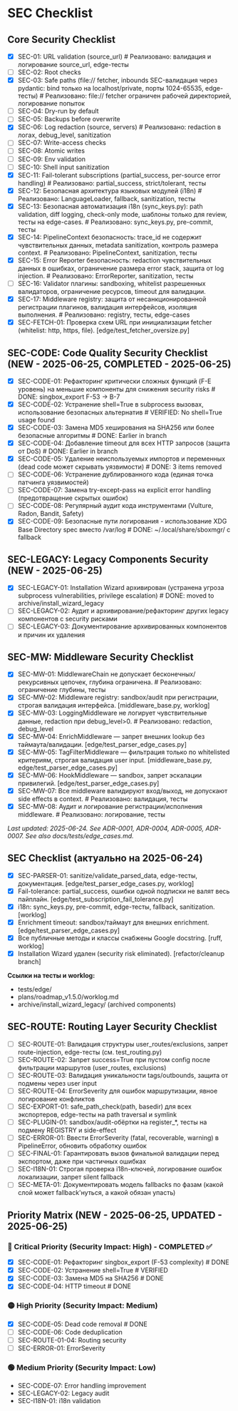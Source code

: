 # SEC Checklist

## Core Security Checklist
- [x] SEC-01: URL validation (source_url)  # Реализовано: валидация и логирование source_url, edge-тесты
- [ ] SEC-02: Root checks
- [x] SEC-03: Safe paths (file:// fetcher, inbounds SEC-валидация через pydantic: bind только на localhost/private, порты 1024-65535, edge-тесты)  # Реализовано: file:// fetcher ограничен рабочей директорией, логирование попыток
- [ ] SEC-04: Dry-run by default
- [ ] SEC-05: Backups before overwrite
- [x] SEC-06: Log redaction (source, servers)  # Реализовано: redaction в логах, debug_level, sanitization
- [ ] SEC-07: Write-access checks
- [ ] SEC-08: Atomic writes
- [ ] SEC-09: Env validation
- [ ] SEC-10: Shell input sanitization
- [x] SEC-11: Fail-tolerant subscriptions (partial_success, per-source error handling)  # Реализовано: partial_success, strict/tolerant, тесты
- [x] SEC-12: Безопасная архитектура языковых модулей (i18n)  # Реализовано: LanguageLoader, fallback, sanitization, тесты
- [x] SEC-13: Безопасная автоматизация i18n (sync_keys.py): path validation, diff logging, check-only mode, шаблоны только для review, тесты на edge-cases.  # Реализовано: sync_keys.py, pre-commit, тесты
- [x] SEC-14: PipelineContext безопасность: trace_id не содержит чувствительных данных, metadata sanitization, контроль размера context.  # Реализовано: PipelineContext, sanitization, тесты
- [x] SEC-15: Error Reporter безопасность: redaction чувствительных данных в ошибках, ограничение размера error stack, защита от log injection.  # Реализовано: ErrorReporter, sanitization, тесты
- [ ] SEC-16: Validator плагины: sandboxing, whitelist разрешенных валидаторов, ограничение ресурсов, timeout для валидации.
- [x] SEC-17: Middleware registry: защита от несанкционированной регистрации плагинов, валидация интерфейсов, изоляция выполнения.  # Реализовано: registry, тесты, edge-cases
- [x] SEC-FETCH-01: Проверка схем URL при инициализации fetcher (whitelist: http, https, file). [edge/test_fetcher_oversize.py]

## SEC-CODE: Code Quality Security Checklist (NEW - 2025-06-25, COMPLETED - 2025-06-25)
- [x] SEC-CODE-01: Рефакторинг критически сложных функций (F-E уровень) на меньшие компоненты для снижения security risks  # DONE: singbox_export F-53 → B-7
- [x] SEC-CODE-02: Устранение shell=True в subprocess вызовах, использование безопасных альтернатив  # VERIFIED: No shell=True usage found
- [x] SEC-CODE-03: Замена MD5 хеширования на SHA256 или более безопасные алгоритмы  # DONE: Earlier in branch
- [x] SEC-CODE-04: Добавление timeout для всех HTTP запросов (защита от DoS)  # DONE: Earlier in branch
- [x] SEC-CODE-05: Удаление неиспользуемых импортов и переменных (dead code может скрывать уязвимости)  # DONE: 3 items removed
- [ ] SEC-CODE-06: Устранение дублированного кода (единая точка патчинга уязвимостей)
- [ ] SEC-CODE-07: Замена try-except-pass на explicit error handling (предотвращение скрытых ошибок)
- [ ] SEC-CODE-08: Регулярный аудит кода инструментами (Vulture, Radon, Bandit, Safety)
- [x] SEC-CODE-09: Безопасные пути логирования - использование XDG Base Directory spec вместо /var/log  # DONE: ~/.local/share/sboxmgr/ с fallback

## SEC-LEGACY: Legacy Components Security (NEW - 2025-06-25)
- [x] SEC-LEGACY-01: Installation Wizard архивирован (устранена угроза subprocess vulnerabilities, privilege escalation)  # DONE: moved to archive/install_wizard_legacy
- [ ] SEC-LEGACY-02: Аудит и архивирование/рефакторинг других legacy компонентов с security рисками
- [ ] SEC-LEGACY-03: Документирование архивированных компонентов и причин их удаления

## SEC-MW: Middleware Security Checklist
- [x] SEC-MW-01: MiddlewareChain не допускает бесконечных/рекурсивных цепочек, глубина ограничена.  # Реализовано: ограничение глубины, тесты
- [x] SEC-MW-02: Middleware registry: sandbox/audit при регистрации, строгая валидация интерфейса. [middleware_base.py, worklog]
- [x] SEC-MW-03: LoggingMiddleware не логирует чувствительные данные, redaction при debug_level>0.  # Реализовано: redaction, debug_level
- [x] SEC-MW-04: EnrichMiddleware — запрет внешних lookup без таймаута/валидации. [edge/test_parser_edge_cases.py]
- [x] SEC-MW-05: TagFilterMiddleware — фильтрация только по whitelisted критериям, строгая валидация user input. [middleware_base.py, edge/test_parser_edge_cases.py]
- [x] SEC-MW-06: HookMiddleware — sandbox, запрет эскалации привилегий. [edge/test_parser_edge_cases.py]
- [x] SEC-MW-07: Все middleware валидируют вход/выход, не допускают side effects в context.  # Реализовано: валидация, тесты
- [x] SEC-MW-08: Аудит и логирование регистрации/исполнения middleware.  # Реализовано: логирование, тесты

_Last updated: 2025-06-24. See ADR-0001, ADR-0004, ADR-0005, ADR-0007. See also docs/tests/edge_cases.md._

## SEC Checklist (актуально на 2025-06-24)
- [x] SEC-PARSER-01: sanitize/validate_parsed_data, edge-тесты, документация. [edge/test_parser_edge_cases.py, worklog]
- [x] Fail-tolerance: partial_success, ошибки одной подписки не валят весь пайплайн. [edge/test_subscription_fail_tolerance.py]
- [x] i18n: sync_keys.py, pre-commit, edge-тесты, fallback, sanitization. [worklog]
- [x] Enrichment timeout: sandbox/таймаут для внешних enrichment. [edge/test_parser_edge_cases.py]
- [x] Все публичные методы и классы снабжены Google docstring. [ruff, worklog]
- [x] Installation Wizard удален (security risk eliminated). [refactor/cleanup branch]

**Ссылки на тесты и worklog:**
- tests/edge/
- plans/roadmap_v1.5.0/worklog.md
- archive/install_wizard_legacy/ (archived components)

## SEC-ROUTE: Routing Layer Security Checklist
- [ ] SEC-ROUTE-01: Валидация структуры user_routes/exclusions, запрет route-injection, edge-тесты (см. test_routing.py)
- [ ] SEC-ROUTE-02: Запрет success=True при пустом config после фильтрации маршрутов (user_routes, exclusions)
- [ ] SEC-ROUTE-03: Валидация уникальности tags/outbounds, защита от подмены через user input
- [ ] SEC-ROUTE-04: ErrorSeverity для ошибок маршрутизации, явное логирование конфликтов
- [ ] SEC-EXPORT-01: safe_path_check(path, basedir) для всех экспортеров, edge-тесты на path traversal и symlink
- [ ] SEC-PLUGIN-01: sandbox/audit-обёртки на register_*, тесты на подмену REGISTRY и side-effect
- [ ] SEC-ERROR-01: Ввести ErrorSeverity (fatal, recoverable, warning) в PipelineError, обновить обработку ошибок
- [ ] SEC-FINAL-01: Гарантировать вызов финальной валидации перед экспортом, даже при частичных ошибках
- [ ] SEC-I18N-01: Строгая проверка i18n-ключей, логирование ошибок локализации, запрет silent fallback
- [ ] SEC-META-01: Документировать модель fallbacks по фазам (какой слой может fallback'нуться, а какой обязан упасть)

## Priority Matrix (NEW - 2025-06-25, UPDATED - 2025-06-25)

### 🔴 Critical Priority (Security Impact: High) - COMPLETED ✅
- [x] SEC-CODE-01: Рефакторинг singbox_export (F-53 complexity)  # DONE
- [x] SEC-CODE-02: Устранение shell=True  # VERIFIED
- [x] SEC-CODE-03: Замена MD5 на SHA256  # DONE
- [x] SEC-CODE-04: HTTP timeout  # DONE

### 🟡 High Priority (Security Impact: Medium)
- [x] SEC-CODE-05: Dead code removal  # DONE
- [ ] SEC-CODE-06: Code deduplication
- [ ] SEC-ROUTE-01-04: Routing security
- [ ] SEC-ERROR-01: ErrorSeverity

### 🟢 Medium Priority (Security Impact: Low)
- SEC-CODE-07: Error handling improvement
- SEC-LEGACY-02: Legacy audit
- SEC-I18N-01: i18n validation 